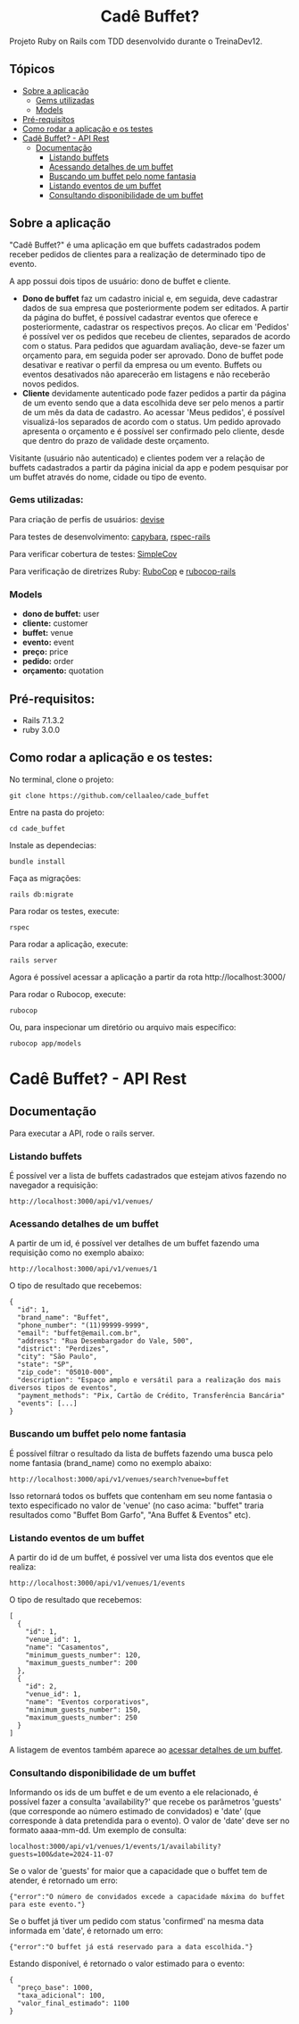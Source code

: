 <h1 align="center"> Cadê Buffet? </h1> 
Projeto Ruby on Rails com TDD desenvolvido durante o TreinaDev12.

## Tópicos
- [Sobre a aplicação](https://github.com/cellaaleo/cade_buffet?tab=readme-ov-file#sobre-a-aplica%C3%A7%C3%A3o)
  - [Gems utilizadas](https://github.com/cellaaleo/cade_buffet?tab=readme-ov-file#gems-utilizadas)
  - [Models](https://github.com/cellaaleo/cade_buffet?tab=readme-ov-file#models)
- [Pré-requisitos](https://github.com/cellaaleo/cade_buffet?tab=readme-ov-file#pr%C3%A9-requisitos)
- [Como rodar a aplicação e os testes](https://github.com/cellaaleo/cade_buffet?tab=readme-ov-file#como-rodar-a-aplica%C3%A7%C3%A3o)
- [Cadê Buffet? - API Rest](https://github.com/cellaaleo/cade_buffet?tab=readme-ov-file#cad%C3%AA-buffet---api-rest)
  - [Documentação](https://github.com/cellaaleo/cade_buffet?tab=readme-ov-file#documenta%C3%A7%C3%A3o)
    - [Listando buffets](https://github.com/cellaaleo/cade_buffet?tab=readme-ov-file#listando-buffets)
    - [Acessando detalhes de um buffet](https://github.com/cellaaleo/cade_buffet?tab=readme-ov-file#acessando-detalhes-de-um-buffet)
    - [Buscando um buffet pelo nome fantasia](https://github.com/cellaaleo/cade_buffet?tab=readme-ov-file#buscando-um-buffet-pelo-nome-fantasia)
    - [Listando eventos de um buffet](https://github.com/cellaaleo/cade_buffet?tab=readme-ov-file#listando-eventos-um-buffet)
    - [Consultando disponibilidade de um buffet](https://github.com/cellaaleo/cade_buffet?tab=readme-ov-file#consultando-disponibilidade-de-um-buffet)

## Sobre a aplicação
"Cadê Buffet?" é uma aplicação em que buffets cadastrados podem receber pedidos de clientes para a realização de determinado tipo de evento.

A app possui dois tipos de usuário: dono de buffet e cliente.
* **Dono de buffet** faz um cadastro inicial e, em seguida, deve cadastrar dados de sua empresa que posteriormente podem ser editados. A partir da página do buffet, é possível cadastrar eventos que oferece e posteriormente, cadastrar os respectivos preços. Ao clicar em 'Pedidos' é possível ver os pedidos que recebeu de clientes, separados de acordo com o status. Para pedidos que aguardam avaliação, deve-se fazer um orçamento para, em seguida poder ser aprovado. Dono de buffet pode desativar e reativar o perfil da empresa ou um evento. Buffets ou eventos desativados não aparecerão em listagens e não receberão novos pedidos.
* **Cliente** devidamente autenticado pode fazer pedidos a partir da página de um evento sendo que a data escolhida deve ser pelo menos a partir de um mês da data de cadastro. Ao acessar 'Meus pedidos', é possível visualizá-los separados de acordo com o status. Um pedido aprovado apresenta o orçamento e é possível ser confirmado pelo cliente, desde que dentro do prazo de validade deste orçamento. 

Visitante (usuário não autenticado) e clientes podem ver a relação de buffets cadastrados a partir da página inicial da app e podem pesquisar por um buffet através do nome, cidade ou tipo de evento.

### Gems utilizadas:
Para criação de perfis de usuários: [devise](https://github.com/heartcombo/devise)

Para testes de desenvolvimento: [capybara](https://github.com/teamcapybara/capybara), [rspec-rails](https://github.com/rspec/rspec-rails)

Para verificar cobertura de testes: [SimpleCov](https://rubydoc.info/gems/simplecov/frames)

Para verificação de diretrizes Ruby: [RuboCop](https://docs.rubocop.org/rubocop/1.64/index.html) e [rubocop-rails](https://github.com/rubocop/rubocop-rails)

### Models
* **dono de buffet:** user
* **cliente:** customer
* **buffet:** venue
* **evento:** event
* **preço:** price
* **pedido:** order
* **orçamento:** quotation

## Pré-requisitos:
* Rails 7.1.3.2
* ruby 3.0.0

## Como rodar a aplicação e os testes:
No terminal, clone o projeto:

    git clone https://github.com/cellaaleo/cade_buffet

Entre na pasta do projeto:

    cd cade_buffet

Instale as dependecias:

    bundle install

Faça as migrações:

    rails db:migrate

Para rodar os testes, execute:

    rspec

Para rodar a aplicação, execute:

    rails server

Agora é possível acessar a aplicação a partir da rota http://localhost:3000/

Para rodar o Rubocop, execute:

    rubocop

Ou, para inspecionar um diretório ou arquivo mais específico:

    rubocop app/models


# Cadê Buffet? - API Rest

## Documentação
Para executar a API, rode o rails server.

### Listando buffets
É possível ver a lista de buffets cadastrados que estejam ativos fazendo no navegador a requisição:

    http://localhost:3000/api/v1/venues/

### Acessando detalhes de um buffet
A partir de um id, é possível ver detalhes de um buffet fazendo uma requisição como no exemplo abaixo:

    http://localhost:3000/api/v1/venues/1

O tipo de resultado que recebemos:

    {
      "id": 1,
      "brand_name": "Buffet",
      "phone_number": "(11)99999-9999",
      "email": "buffet@email.com.br",
      "address": "Rua Desembargador do Vale, 500",
      "district": "Perdizes",
      "city": "São Paulo",
      "state": "SP",
      "zip_code": "05010-000",
      "description": "Espaço amplo e versátil para a realização dos mais diversos tipos de eventos",
      "payment_methods": "Pix, Cartão de Crédito, Transferência Bancária"
      "events": [...]
    }

### Buscando um buffet pelo nome fantasia
É possível filtrar o resultado da lista de buffets fazendo uma busca pelo nome fantasia (brand_name) como no exemplo abaixo:

    http://localhost:3000/api/v1/venues/search?venue=buffet

Isso retornará todos os buffets que contenham em seu nome fantasia o texto especificado no valor de 'venue' (no caso acima: "buffet" traria resultados como "Buffet Bom Garfo", "Ana Buffet & Eventos" etc).


### Listando eventos de um buffet
A partir do id de um buffet, é possível ver uma lista dos eventos que ele realiza:

    http://localhost:3000/api/v1/venues/1/events

O tipo de resultado que recebemos:

    [
      {
        "id": 1,
        "venue_id": 1,
        "name": "Casamentos",
        "minimum_guests_number": 120,
        "maximum_guests_number": 200
      },
      {
        "id": 2,
        "venue_id": 1,
        "name": "Eventos corporativos",
        "minimum_guests_number": 150,
        "maximum_guests_number": 250
      }
    ]

A listagem de eventos também aparece ao [acessar detalhes de um buffet](https://github.com/cellaaleo/cade_buffet?tab=readme-ov-file#acessando-detalhes-de-um-buffet).


### Consultando disponibilidade de um buffet
Informando os ids de um buffet e de um evento a ele relacionado, é possível fazer a consulta 'availability?' que recebe os parâmetros 'guests' (que corresponde ao número estimado de convidados) e 'date' (que corresponde à data pretendida para o evento). O valor de 'date' deve ser no formato aaaa-mm-dd. Um exemplo de consulta:

    localhost:3000/api/v1/venues/1/events/1/availability?guests=100&date=2024-11-07

Se o valor de 'guests' for maior que a capacidade que o buffet tem de atender, é retornado um erro:

    {"error":"O número de convidados excede a capacidade máxima do buffet para este evento."}

Se o buffet já tiver um pedido com status 'confirmed' na mesma data informada em 'date', é retornado um erro:

    {"error":"O buffet já está reservado para a data escolhida."}

Estando disponível, é retornado o valor estimado para o evento:

    {
      "preço_base": 1000,
      "taxa_adicional": 100,
      "valor_final_estimado": 1100
    }